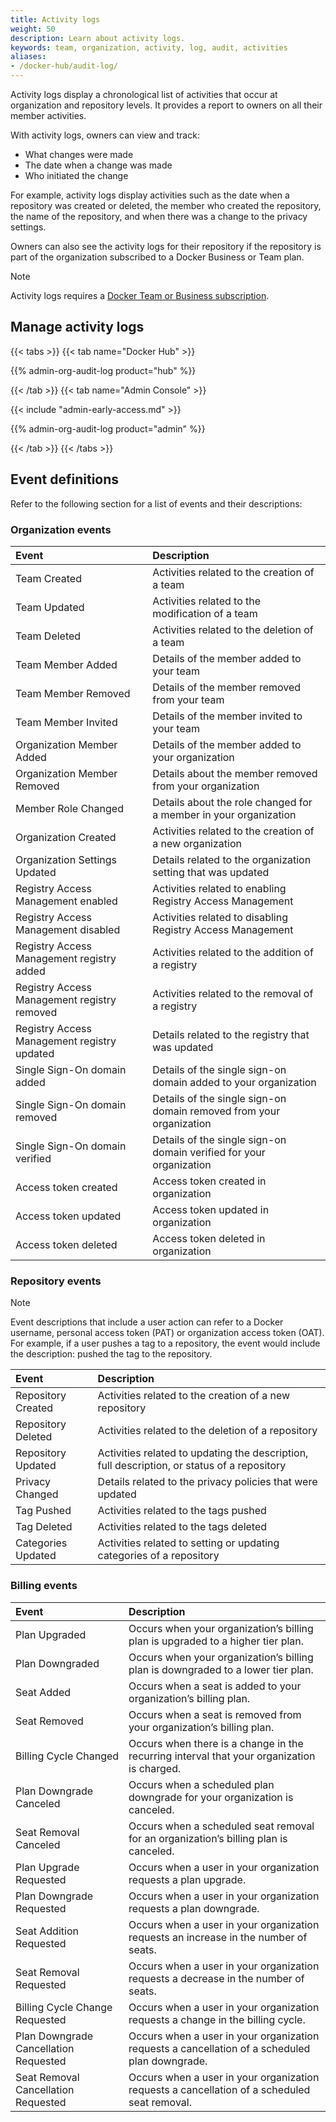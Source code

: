 ```yaml
---
title: Activity logs
weight: 50
description: Learn about activity logs.
keywords: team, organization, activity, log, audit, activities
aliases:
- /docker-hub/audit-log/
---
```


Activity logs display a chronological list of activities that occur at organization and repository levels. It provides a report to owners on all their member activities.

With activity logs, owners can view and track:
 - What changes were made
 - The date when a change was made
 - Who initiated the change

For example, activity logs display activities such as the date when a repository was created or deleted, the member who created the repository, the name of the repository, and when there was a change to the privacy settings.

Owners can also see the activity logs for their repository if the repository is part of the organization subscribed to a Docker Business or Team plan.

> [!NOTE]
>
> Activity logs requires a [Docker Team or Business subscription](/manuals/subscription/_index.md).

## Manage activity logs

{{< tabs >}}
{{< tab name="Docker Hub" >}}

{{% admin-org-audit-log product="hub" %}}

{{< /tab >}}
{{< tab name="Admin Console" >}}

{{< include "admin-early-access.md" >}}

{{% admin-org-audit-log product="admin" %}}

{{< /tab >}}
{{< /tabs >}}

## Event definitions

Refer to the following section for a list of events and their descriptions:

### Organization events

| Event                                                          | Description                                   |
|:------------------------------------------------------------------|:------------------------------------------------|
| Team Created | Activities related to the creation of a team |
| Team Updated | Activities related to the modification of a team |
| Team Deleted | Activities related to the deletion of a team |
| Team Member Added | Details of the member added to your team |
| Team Member Removed | Details of the member removed from your team |
| Team Member Invited | Details of the member invited to your team |
| Organization Member Added | Details of the member added to your organization |
| Organization Member Removed | Details about the member removed from your organization |
| Member Role Changed | Details about the role changed for a member in your organization |
| Organization Created | Activities related to the creation of a new organization |
| Organization Settings Updated | Details related to the organization setting that was updated |
| Registry Access Management enabled | Activities related to enabling Registry Access Management |
| Registry Access Management disabled | Activities related to disabling Registry Access Management |
| Registry Access Management registry added | Activities related to the addition of a registry |
| Registry Access Management registry removed | Activities related to the removal of a registry |
| Registry Access Management registry updated | Details related to the registry that was updated |
| Single Sign-On domain added | Details of the single sign-on domain added to your organization |
| Single Sign-On domain removed | Details of the single sign-on domain removed from your organization |
| Single Sign-On domain verified | Details of the single sign-on domain verified for your organization |
| Access token created | Access token created in organization |
| Access token updated | Access token updated in organization |
| Access token deleted | Access token deleted in organization |

### Repository events

> [!NOTE]
>
> Event descriptions that include a user action can refer to a Docker username, personal access token (PAT) or organization access token (OAT). For example, if a user pushes a tag to a repository, the event would include the description: <user-access-token> pushed the tag <tag-name> to the <repository-name> repository.

| Event                                                          | Description                                   |
|:------------------------------------------------------------------|:------------------------------------------------|
| Repository Created | Activities related to the creation of a new repository |
| Repository Deleted | Activities related to the deletion of a repository |
| Repository Updated | Activities related to updating the description, full description, or status of a repository |
| Privacy Changed | Details related to the privacy policies that were updated |
| Tag Pushed | Activities related to the tags pushed |
| Tag Deleted | Activities related to the tags deleted |
| Categories Updated | Activities related to setting or updating categories of a repository |

### Billing events

| Event                                                          | Description                                   |
|:------------------------------------------------------------------|:------------------------------------------------|
| Plan Upgraded | Occurs when your organization’s billing plan is upgraded to a higher tier plan.|
| Plan Downgraded | Occurs when your organization’s billing plan is downgraded to a lower tier plan. |
| Seat Added | Occurs when a seat is added to your organization’s billing plan. |
| Seat Removed | Occurs when a seat is removed from your organization’s billing plan. |
| Billing Cycle Changed | Occurs when there is a change in the recurring interval that your organization is charged.|
| Plan Downgrade Canceled | Occurs when a scheduled plan downgrade for your organization is canceled.|
| Seat Removal Canceled | Occurs when a scheduled seat removal for an organization’s billing plan is canceled. |
| Plan Upgrade Requested | Occurs when a user in your organization requests a plan upgrade. |
| Plan Downgrade Requested | Occurs when a user in your organization requests a plan downgrade. |
| Seat Addition Requested | Occurs when a user in your organization requests an increase in the number of seats. |
| Seat Removal Requested | Occurs when a user in your organization requests a decrease in the number of seats. |
| Billing Cycle Change Requested | Occurs when a user in your organization requests a change in the billing cycle. |
| Plan Downgrade Cancellation Requested | Occurs when a user in your organization requests a cancellation of a scheduled plan downgrade. |
| Seat Removal Cancellation Requested | Occurs when a user in your organization requests a cancellation of a scheduled seat removal. |